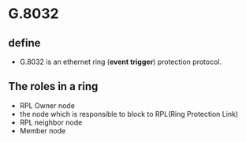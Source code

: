 # G.8032
 ## define
  * G.8032 is an ethernet ring (**event trigger**) protection protocol.
 
 ## The roles in a ring
  * RPL Owner node
   * the node which is responsible to block to RPL(Ring Protection Link)
  * RPL neighbor node
  * Member node
